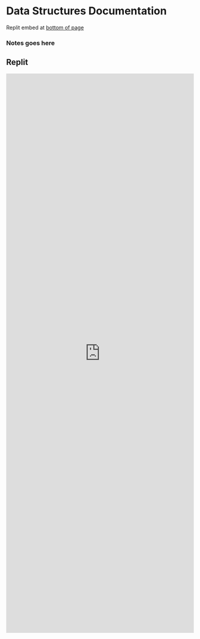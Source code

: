 # Data Structures Documentation

Replit embed at [bottom of page](https://3ghin5.github.io/hatelace/dataStructures.html#Replit)

### Notes goes here

## Replit

<iframe frameborder="0" width="100%" height="1500px" src="https://replit.com/@3ghin5/MENU?lite=true"></iframe>
